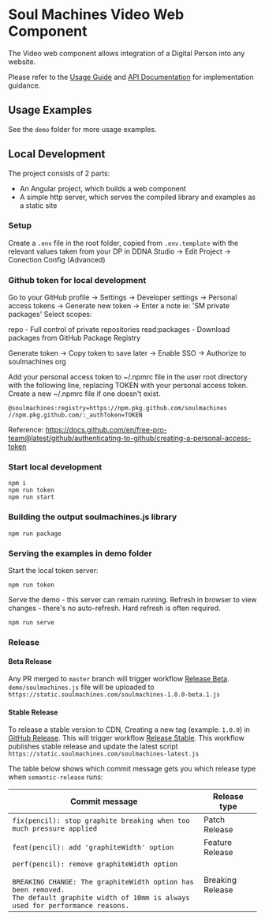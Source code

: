 # Soul Machines Video Web Component

The Video web component allows integration of a Digital Person into any website.

Please refer to the [Usage Guide](./docs/USAGE.md) and [API Documentation](./docs/API-DOCS.md) for implementation guidance.

## Usage Examples

See the `demo` folder for more usage examples.

## Local Development

The project consists of 2 parts:

- An Angular project, which builds a web component
- A simple http server, which serves the compiled library and examples as a static site

### Setup

Create a `.env` file in the root folder, copied from `.env.template` with the relevant values taken from your DP in DDNA Studio -> Edit Project -> Conection Config (Advanced)

### Github token for local development

Go to your GitHub profile -> Settings -> Developer settings -> Personal access tokens -> Generate new token ->
Enter a note ie: 'SM private packages'
Select scopes:

repo - Full control of private repositories
read:packages - Download packages from GitHub Package Registry

Generate token -> Copy token to save later -> Enable SSO -> Authorize to soulmachines org

Add your personal access token to ~/.npmrc file in the user root directory with the following line, replacing TOKEN with your personal access token. Create a new ~/.npmrc file if one doesn't exist.

```
@soulmachines:registry=https://npm.pkg.github.com/soulmachines
//npm.pkg.github.com/:_authToken=TOKEN
```

Reference: https://docs.github.com/en/free-pro-team@latest/github/authenticating-to-github/creating-a-personal-access-token

### Start local development

```
npm i
npm run token
npm run start
```

### Building the output soulmachines.js library

```
npm run package
```

### Serving the examples in demo folder

Start the local token server:

```
npm run token
```

Serve the demo - this server can remain running. Refresh in browser to view changes - there's no auto-refresh. Hard refresh is often required.

```
npm run serve
```

### Release

#### Beta Release

Any PR merged to `master` branch will trigger workflow [Release Beta](https://github.com/soulmachines/sm-web-component/actions/workflows/release-beta.yml). `demo/soulmachines.js` file will be uploaded to `https://static.soulmachines.com/soulmachines-1.0.0-beta.1.js`

#### Stable Release

To release a stable version to CDN, Creating a new tag (example: `1.0.0`) in [GitHub Release](https://github.com/soulmachines/sm-web-component/releases). This will trigger workflow [Release Stable](https://github.com/soulmachines/sm-web-component/actions/workflows/release-stable.yml). This workflow publishes stable release and update the latest script `https://static.soulmachines.com/soulmachines-latest.js`

The table below shows which commit message gets you which release type when `semantic-release` runs:

| Commit message                                                                                                                                                                                   | Release type     |
| ------------------------------------------------------------------------------------------------------------------------------------------------------------------------------------------------ | ---------------- |
| `fix(pencil): stop graphite breaking when too much pressure applied`                                                                                                                             | Patch Release    |
| `feat(pencil): add 'graphiteWidth' option`                                                                                                                                                       | Feature Release  |
| `perf(pencil): remove graphiteWidth option`<br><br>`BREAKING CHANGE: The graphiteWidth option has been removed.`<br>`The default graphite width of 10mm is always used for performance reasons.` | Breaking Release |
